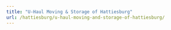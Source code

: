 ```yaml
---
title: "U-Haul Moving & Storage of Hattiesburg"
url: /hattiesburg/u-haul-moving-and-storage-of-hattiesburg/
---
```

